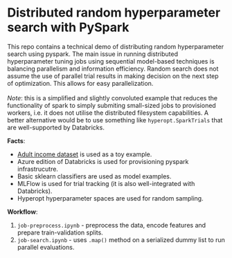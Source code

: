# Distributed random hyperparameter search with PySpark
This repo contains a technical demo of distributing random hyperparameter search using pyspark. The main issue in running distributed hyperparameter tuning jobs using sequential model-based techniques is balancing parallelism and information efficiency. Random search does not assume the use of parallel trial results in making decision on the next step of optimization. This allows for easy parallelization.<br><br> *Note*: this is a simplified and slightly convoluted example that reduces the functionality of spark to simply submiting small-sized jobs to provisioned workers, i.e. it does not utilise the distributed filesystem capabilities. A better alternative would be to use something like `hyperopt.SparkTrials` that are well-supported by Databricks.

**Facts**:
- [Adult income dataset](https://archive.ics.uci.edu/ml/datasets/adult) is used as a toy example.
- Azure edition of Databricks is used for provisioning pyspark infrastrucutre.
- Basic sklearn classifiers are used as model examples.
- MLFlow is used for trial tracking (it is also well-integrated with Databricks).
- Hyperopt hyperparameter spaces are used for random sampling.

**Workflow**:
1. `job-preprocess.ipynb` - preprocess the data, encode features and prepare train-validation splits.
2. `job-search.ipynb` - uses `.map()` method on a serialized dummy list to run parallel evaluations.